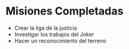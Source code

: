 # Misiones Completadas

* Crear la liga de la justicia
* Investigar los trabajos del Joker
* Hacer un reconocimiento del terreno